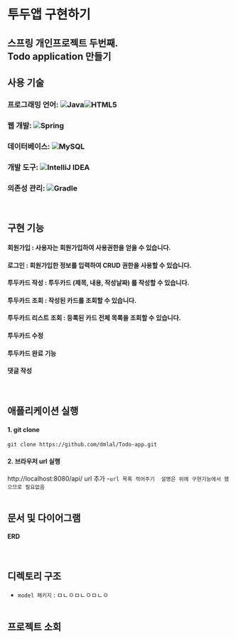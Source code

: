 # 투두앱 구현하기 
## 스프링 개인프로젝트 두번째. <br> Todo  application 만들기

## 사용 기술
### 프로그래밍 언어: 	![Java](https://img.shields.io/badge/java-%23ED8B00.svg?style=for-the-badge&logo=openjdk&logoColor=white)![HTML5](https://img.shields.io/badge/html5-%23E34F26.svg?style=for-the-badge&logo=html5&logoColor=white)
### 웹 개발:  ![Spring](https://img.shields.io/badge/spring-%236DB33F.svg?style=for-the-badge&logo=spring&logoColor=white)
### 데이터베이스: ![MySQL](https://img.shields.io/badge/mysql-%2300f.svg?style=for-the-badge&logo=mysql&logoColor=white)
### 개발 도구: ![IntelliJ IDEA](https://img.shields.io/badge/IntelliJIDEA-000000.svg?style=for-the-badge&logo=intellij-idea&logoColor=white)
### 의존성 관리: ![Gradle](https://img.shields.io/badge/Gradle-02303A.svg?style=for-the-badge&logo=Gradle&logoColor=white)
<br>

## 구현 기능
#### 회원가입 : 사용자는 회원가입하여 사용권한을 얻을 수 있습니다.
#### 로그인  :  회원가입한 정보를 입력하여 CRUD 권한을 사용할 수 있습니다.
#### 투두카드 작성  :  투두카드 (제목, 내용, 작성날짜) 를 작성할 수 있습니다.
#### 투두카드 조회  :  작성된 카드를 조회할 수 있습니다. 
#### 투두카드 리스트 조회 : 등록된 카드 전체 목록을 조회할 수 있습니다.
#### 투두카드 수정
#### 투두카드 완료 기능
#### 댓글 작성
<br>

## 애플리케이션 실행
#### 1. git clone 
```
git clone https://github.com/dmlal/Todo-app.git
```
#### 2. 브라우저 url 실행
http://localhost:8080/api/  url 추가
-`url 목록 적어주기  설명은 위에 구현기능에서 했으므로 필요없음`
<br><br>

## 문서 및 다이어그램
#### ERD
<br>

## 디렉토리 구조
- `model 패키지` : ㅁㄴㅇㅁㄴㅇㅁㄴㅇ
  <br><br>

## 프로젝트 소회
